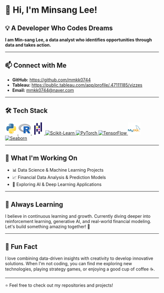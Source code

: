 
<body>
    <h1>👋 Hi, I'm Minsang Lee!</h1>
    <h2>💡 A Developer Who Codes Dreams</h2>
    <p> <b> I am Min-sang Lee, a data analyst who identifies opportunities through data and takes action. </b> </p>
    <hr>
    <h2>📫 Connect with Me</h2>
    <ul>
        <li><strong>GitHub:</strong> <a href="https://github.com/mmkk0744">https://github.com/mmkk0744</a></li>
        <li><strong>Tableau:</strong> <a href="https://public.tableau.com/app/profile/.47111185/vizzes">https://public.tableau.com/app/profile/.47111185/vizzes</a></li>
        <li><strong>Email:</strong> <a href="mailto:mmkk0744@naver.com">mmkk0744@naver.com</a></li>
    </ul>
    <hr>
<h2>🛠️ Tech Stack</h2>
<div class="tech-stack">
    <a href="https://www.python.org" target="_blank">
        <img src="https://raw.githubusercontent.com/devicons/devicon/master/icons/python/python-original.svg" alt="Python" width="40" height="40"/>
    </a>
    <a href="https://www.r-project.org/" target="_blank">
        <img src="https://raw.githubusercontent.com/devicons/devicon/master/icons/r/r-original.svg" alt="R" width="40" height="40"/>
    </a>
    <a href="https://pandas.pydata.org/" target="_blank">
        <img src="https://raw.githubusercontent.com/devicons/devicon/2ae2a900d2f041da66e950e4d48052658d850630/icons/pandas/pandas-original.svg" alt="Pandas" width="40" height="40"/>
    </a>
    <a href="https://scikit-learn.org/" target="_blank">
        <img src="https://upload.wikimedia.org/wikipedia/commons/0/05/Scikit_learn_logo_small.svg" alt="Scikit-Learn" width="40" height="40"/>
    </a>
    <a href="https://pytorch.org/" target="_blank">
        <img src="https://www.vectorlogo.zone/logos/pytorch/pytorch-icon.svg" alt="PyTorch" width="40" height="40"/>
    </a>
    <a href="https://www.tensorflow.org" target="_blank">
        <img src="https://www.vectorlogo.zone/logos/tensorflow/tensorflow-icon.svg" alt="TensorFlow" width="40" height="40"/>
    </a>
    <a href="https://www.mysql.com/" target="_blank">
        <img src="https://raw.githubusercontent.com/devicons/devicon/master/icons/mysql/mysql-original-wordmark.svg" alt="MySQL" width="40" height="40"/>
    </a>
    <a href="https://seaborn.pydata.org/" target="_blank">
        <img src="https://seaborn.pydata.org/_images/logo-mark-lightbg.svg" alt="Seaborn" width="40" height="40"/>
    </a>
</div>
    <hr>
    <h2>🚀 What I'm Working On</h2>
    <ul>
        <li>📊 Data Science & Machine Learning Projects</li>
        <li>📈 Financial Data Analysis & Prediction Models</li>
        <li>🔬 Exploring AI & Deep Learning Applications</li>
    </ul>
    <hr>
    <h2>🌱 Always Learning</h2>
    <p>I believe in continuous learning and growth. Currently diving deeper into reinforcement learning, generative AI, and real-world financial modeling. Let's build something amazing together! 🚀</p>
    <hr>
    <h2>📌 Fun Fact</h2>
    <p>I love combining data-driven insights with creativity to develop innovative solutions. When I'm not coding, you can find me exploring new technologies, playing strategy games, or enjoying a good cup of coffee ☕.</p>
    <hr>
    <p>⭐ Feel free to check out my repositories and projects!</p>
</body>
</html>
